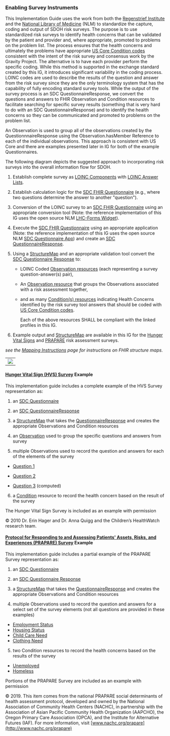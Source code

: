 ###  Enabling Survey Instruments

This Implementation Guide uses the work from both the [Regenstrief Institute](https://www.regenstrief.org/) and the  [National Library of Medicine](https://www.nlm.nih.gov/) (NLM) to standardize the capture, coding and output of SDOH risk surveys. The purpose is to use standardized risk surveys to identify health concerns that can be validated by the patient and provider and, where appropriate, promoted to problems on the problem list.  The process ensures that the health concerns and ultimately the problems have appropriate [US Core Condition codes](http://hl7.org/fhir/us/core/ValueSet/us-core-condition-code) consistent with the intent of the risk survey and consensus work by the Gravity Project. The alternative is to have each provider perform the specific coding.  While this method is supported in the exchange standard created by this IG, it introduces significant variability in the coding process.  LOINC codes are used to describe the results of the question and answer from the risk survey since they are the only terminology system that has the capability of fully encoding standard survey tools.  While the output of the survey process is an SDC QuestionnaireResponse, we convert the questions and answers to FHIR Observation and Condition resources to facilitate searching for specific survey results (something that is very hard to do with an SDC QuestionnaireResponse) and to identify the health concerns so they can be communicated and promoted to problems on the problem list. 

An Observation is used to group all of the observations created by the QuestionnnaireResponse using the Observation.hasMember Reference to each of the individual observations. This approach is consistent with US Core and there are examples presented later in IG for both of the example Questionnaires. 

The following diagram depicts the suggested approach to incorporating risk surveys into the overall information flow for SDOH.

1. Establish complete survey as [LOINC Components](https://loinc.org/kb/faq/structure/) with [LOINC Answer Lists](https://loinc.org/forums/topic/answer-lists/).  

2. Establish calculation logic for the [SDC FHIR Questionnaire](http://hl7.org/fhir/us/sdc/sdc-questionnaire.html) (e.g., where two questions determine the answer to another "question").

3. Conversion of the LOINC survey to an [SDC FHIR Questionnaire](http://hl7.org/fhir/us/sdc/sdc-questionnaire.html) using an appropriate conversion tool (Note: the reference implementation of this IG uses the open source NLM [LHC-Forms Widget](https://lhcforms.nlm.nih.gov/lhcforms)).

4. Execute the [SDC FHIR Questionnaire](http://hl7.org/fhir/us/sdc/sdc-questionnaire.html) using an appropriate application (Note: the reference implementation of this IG uses the open source NLM [SDC Questionnaire App](https://lhcforms.nlm.nih.gov/sdc)) and create an [SDC QuestionnaireResponse](http://hl7.org/fhir/us/sdc/sdc-questionnaireresponse.html).

5. Using a [StructureMap](http://www.hl7.org/fhir/structuremap.html) and an appropriate validation tool convert the [SDC Questionnaire Response](http://hl7.org/fhir/us/sdc/sdc-questionnaireresponse.html) to:

   - LOINC Coded [Observation resources](StructureDefinition-SDOHCC-ObservationScreeningResponse.html) (each representing a survey question-answer(s) pair), 

   - An  [Observation resource](StructureDefinition-SDOHCC-ObservationScreeningResponse.html) that groups the Observations associated with a risk assessment together,

   - and as many [Condition(s) resources](StructureDefinition-SDOHCC-Condition.html) indicating Health Concerns identified by the risk survey tool answers that should be coded with [US Core Condition codes](http://hl7.org/fhir/us/core/ValueSet/us-core-condition-code).

      Each of the above resources SHALL be compliant with the linked profiles in this IG.

6. Example output and [StructureMap](http://www.hl7.org/fhir/structuremap.html) are available in this IG for the [Hunger Vital Signs](https://loinc.org/88121-9/) and [PRAPARE](https://loinc.org/93025-5/) risk assessment surveys.

*see the [Mapping Instructions](mapping_instructions.html) page for instructions on FHIR structure maps.*

<table><tr><td><img src="enablingsurveyinstruments.jpg" /></td></tr></table>

#### [Hunger Vital Sign (HVS) Survey](https://loinc.org/88121-9/) Example

This implementation guide includes a complete example of the HVS Survey representation as:

1) an [SDC Questionnaire](Questionnaire-SDOHCC-QuestionnaireHungerVitalSign.html)

2) an [SDC QuestionnaireResponse](QuestionnaireResponse-SDOHCC-QuestionnaireResponseHungerVitalSignExample.html)

3) a [StructureMap](StructureMap-SDOHCC-StructureMapHungerVitalSign.html) that takes the [QuestionnaireResponse](QuestionnaireResponse-SDOHCC-QuestionnaireResponseHungerVitalSignExample.html) and creates the appropriate Observations and Condition resources

4) an [Observation](Observation-SDOHCC-ObservationResponseHungerVitalSignGroupingExample.html) used to group the specific questions and answers from survey

5) multiple Observations used to record the question and answers for each of the elements of the survey

- 	[Question 1](Observation-SDOHCC-ObservationResponseHungerVitalSignQuestion1Example.html)

- 	[Question 2](Observation-SDOHCC-ObservationResponseHungerVitalSignQuestion2Example.html)

- 	[Question 3](Observation-SDOHCC-ObservationResponseHungerVitalSignQuestion3Example.html) (computed)

6)  a [Condition](Condition-SDOHCC-ConditionFoodInsecurityExample.html) resource to record the health concern based on the result of the survey



The Hunger Vital Sign Survey is included as an example with permission 

© 2010 Dr. Erin Hager and Dr. Anna Quigg and the Children’s HealthWatch research team.



#### [Protocol for Responding to and Assessing Patients' Assets, Risks, and Experiences (PRAPARE) Survey](https://loinc.org/93025-5/) Example

This implementation guide includes a partial example of the PRAPARE Survey representation as:

1) an [SDC Questionnaire](Questionnaire-SDOHCC-QuestionnairePRAPARE.html)

2) an [SDC Questionnaire Response](QuestionnaireResponse-SDOHCC-QuestionnaireResponsePRAPAREExample.html)

3) a [StructureMap](StructureMap-SDOHCC-StructureMapPRAPARE.html) that takes the [QuestionnaireResponse](QuestionnaireResponse-SDOHCC-QuestionnaireResponsePRAPAREExample.html) and creates the appropriate Observations and Condition resources

4) multiple Observations used to record the question and answers for a select set of the survey elements (not all questions are provided in these examples)

- [Employment Status](Observation-SDOHCC-ObservationResponsePRAPAREEmploymentStatusExample.html)
- [Housing Status](Observation-SDOHCC-ObservationResponsePRAPAREHousingStatusExample.html)
- [Child Care Need](Observation-SDOHCC-ObservationResponsePRAPAREChildCareNeedExample.html)  
- [Clothing Need](Observation-SDOHCC-ObservationResponsePRAPAREClothingNeedExample.html) 

5)  two Condition resources to record the health concerns based on the results of the survey

- [Unemployed](Condition-SDOHCC-ConditionUnemployedExample.html)
- [Homeless](Condition-SDOHCC-ConditionHomelessExample.html)



Portions of the PRAPARE Survey are included as an example with permission 

 © 2019. This item comes from the national PRAPARE social determinants of health assessment protocol, developed and owned by the National Association of Community Health Centers (NACHC), in partnership with the Association of Asian Pacific Community Health Organization (AAPCHO), the Oregon Primary Care Association (OPCA), and the Institute for Alternative Futures (IAF). For more information, visit [www.nachc.org/prapare](http://www.nachc.org/prapare)